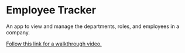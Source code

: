 # Employee Tracker

An app to view and manage the departments, roles, and employees in a company.

[Follow this link for a walkthrough video.]()